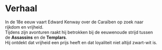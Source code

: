 # Verhaal

In de 18e eeuw vaart Edward Kenway over de Caraïben op zoek naar rijkdom en vrijheid.  
Tijdens zijn avonturen raakt hij betrokken bij de eeuwenoude strijd tussen de **Assassins** en de **Templars**.  
Hij ontdekt dat vrijheid een prijs heeft en dat loyaliteit niet altijd zwart-wit is.
